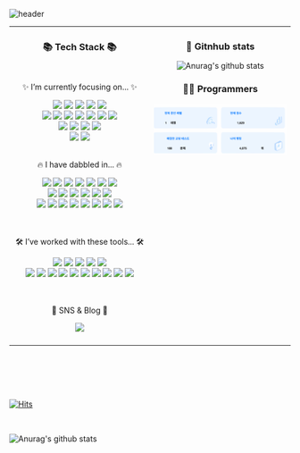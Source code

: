 ![header](https://capsule-render.vercel.app/api?type=waving&color=timeGradient&height=300&section=header&text=Hi~%20there👋&desc=Here%20is%20Programmer-may🌱%20GitHub&fontSize=50)

<table style="width: 100%; border-collapse: collapse; table-layout: fixed;">
  <tr>
    <td style="width: 50%; vertical-align: top; border: none;">
      <div align=center>
      <h3>📚 Tech Stack 📚</h3>
      <br>
      <p>✨ I’m currently focusing on... ✨</p>
    </div>
    <div align="center">
      <img src="https://img.shields.io/badge/Java-007396?style=flat&logo=&logoColor=white" />
      <img src="https://img.shields.io/badge/Spring-6DB33F?style=flat&logo=Spring&logoColor=white" />
      <img src="https://img.shields.io/badge/SpringBoot-6DB33F?style=flat&logo=springboot&logoColor=white" />
      <img src="https://img.shields.io/badge/Spring Security-6DB33F?style=flat&logo=springsecurity&logoColor=white" />
      <img src="https://img.shields.io/badge/Spring Data JPA-6DB33F?style=flat&logo=Databricks&logoColor=white">
<br>
      <img src="https://img.shields.io/badge/JUnit5-25A162?style=flat&logo=junit5&logoColor=white"/>
      <img src="https://img.shields.io/badge/Gradle-02303A?style=flat&logo=gradle&logoColor=white" />
      <img src="https://img.shields.io/badge/Nginx-009639?style=flat&logo=nginx&logoColor=white"/>
      <img src="https://img.shields.io/badge/Redis-DC382D?style=flat&logo=redis&logoColor=white"/>
      <img src="https://img.shields.io/badge/MySQL-4479A1?style=flat&logo=MySQL&logoColor=white" />
      <img src="https://img.shields.io/badge/Docker-2496ED?style=flat&logo=docker&logoColor=white"/>
      <img src="https://img.shields.io/badge/Github-181717?style=flat&logo=github&logoColor=white"/>
	    <br>
      <img src="https://img.shields.io/badge/Github Actions-2088FF?style=flat&logo=GitHubActions&logoColor=white"/>
      <img src="https://img.shields.io/badge/Amazon EC2-FF9900?style=flat&logo=amazonec2&logoColor=white"/>
      <img src="https://img.shields.io/badge/Amazon RDS-527FFF?style=flat&logo=amazonrds&logoColor=white"/>
      <img src="https://img.shields.io/badge/Amazon Route 53-8C4FFF?style=flat&logo=amazonroute53&logoColor=white"/>
	    <br>
      <img src="https://img.shields.io/badge/Amazon S3-569A31?style=flat&logo=amazons3&logoColor=white"/>
      <img src="https://img.shields.io/badge/Amazon CloudWatch-FF4F8B?style=flat&logo=amazoncloudwatch&logoColor=white"/>
    </div>
  </div>
	<br>
  <div align=center>
	<p>🔥  I have dabbled in... 🔥</p>
</div>
<div align=center>
  <img src="https://img.shields.io/badge/Python-3776AB?style=flat&logo=python&logoColor=white" />
	<img src="https://img.shields.io/badge/HTML5-E34F26?style=flat&logo=HTML5&logoColor=white" />
	<img src="https://img.shields.io/badge/CSS3-1572B6?style=flat&logo=CSS3&logoColor=white" />
	<img src="https://img.shields.io/badge/JavaScript-F7DF1E?style=flat&logo=JavaScript&logoColor=white" />
	<img src="https://img.shields.io/badge/jQuery-0769AD?style=flat&logo=jQuery&logoColor=white" />
	<img src="https://img.shields.io/badge/Bootstrap-7952B3?style=flat&logo=Bootstrap&logoColor=white" />
	<img src="https://img.shields.io/badge/React-61DAFB?style=flat&logo=react&logoColor=white" />
	<br>
	<img src="https://img.shields.io/badge/Thymeleaf-005F0F?style=flat&logo=thymeleaf&logoColor=white" />
	<img src="https://img.shields.io/badge/Selenium-43B02A?style=flat&logo=Selenium&logoColor=white" />
  <img src="https://img.shields.io/badge/TensorFlow-FF6F00?style=flat&logo=tensorflow&logoColor=white" />
  <img src="https://img.shields.io/badge/Pandas-150458?style=flat&logo=pandas&logoColor=white" />
  <img src="https://img.shields.io/badge/Flask-000000?style=flat&logo=flask&logoColor=white" />
  <img src="https://img.shields.io/badge/Scikit learn-F7931E?style=flaCHA&logo=scikitlearn&logoColor=white" />
	<br>
  <img src="https://img.shields.io/badge/Keras-D00000?style=flat&logo=keras&logoColor=white" />
  <img src="https://img.shields.io/badge/NumPy-013243?style=flat&logo=numpy&logoColor=white" />
	<img src="https://img.shields.io/badge/Apache Maven-C71A36?style=flat&logo=apachemaven&logoColor=white" />
	<img src="https://img.shields.io/badge/Mybatis-000000?style=flat&logo=Fluentd&logoColor=white" />
  <img src="https://img.shields.io/badge/QueryDSL-0389CF?style=flat&logo=SingleStore&logoColor=white"/>
	<img src="https://img.shields.io/badge/Oracle%20SQL-F80000?style=flat&logo=Oracle&logoColor=white" />
  <img src="https://img.shields.io/badge/Firebase-FFCA28?style=flat&logo=firebase&logoColor=white"/>
  <img src="https://img.shields.io/badge/Heroku-430098?style=flat&logo=heroku&logoColor=white"/>
</div>
</div>
<br>
<br>
<div align=center>
	<p>🛠 I’ve worked with these tools... 🛠</p>
</div>
<div align=center>
  <img src="https://img.shields.io/badge/Intellij IDEA-000000?style=flat&logo=intellijidea&logoColor=white" />
  <img src="https://img.shields.io/badge/Eclipse%20IDE-2C2255?style=flat&logo=EclipseIDE&logoColor=white" />
  <img src="https://img.shields.io/badge/Visual%20Studio-007ACC?style=flat&logo=VisualStudioCode&logoColor=white" />
  <img src="https://img.shields.io/badge/Jupyter-F37626?style=flat&logo=jupyter&logoColor=white" />
  <img src="https://img.shields.io/badge/Android Studio-3DDC84?style=flat&logo=androidstudio&logoColor=white" />
	<br>
  <img src="https://img.shields.io/badge/Swagger-85EA2D?style=flat&logo=swagger&logoColor=white" />
  <img src="https://img.shields.io/badge/Termius-000000?style=flat&logo=termius&logoColor=white" />
  <img src="https://img.shields.io/badge/Apache JMeter-D22128?style=flat&logo=apachejmeter&logoColor=white" />
  <img src="https://img.shields.io/badge/Postman-FF6C37?style=flat&logo=postman&logoColor=white" />
  <img src="https://img.shields.io/badge/Slack-4A154B?style=flat&logo=slack&logoColor=white" />
  <img src="https://img.shields.io/badge/Discord-5865F2?style=flat&logo=discord&logoColor=white" />
  <img src="https://img.shields.io/badge/Figma-F24E1E?style=flat&logo=figma&logoColor=white" />
  <img src="https://img.shields.io/badge/Zoom-0B5CFF?style=flat&logo=zoom&logoColor=white" />
  <img src="https://img.shields.io/badge/Notion-000000?style=flat&logo=notion&logoColor=white" />
  <img src="https://img.shields.io/badge/LinkedIn-0A66C2?style=flat&logo=linkedin&logoColor=white" />
  <br>
</div>
<br>
<br>
<div align=center>
	<p>🎨 SNS & Blog 🎨</p>
</div>
<div align=center>
	<a href="https://programmer-may.tistory.com/" target="_blank">
		<img src="https://img.shields.io/badge/🍀오월의 코딩일지-34A853?style=flat&logo=Tistory&logoColor=white" />
  	</a>
	<br>
	<br>
</div>
    </td>
    <td style="width: 50%; vertical-align: top;">
      <div align="center">
<h3>🌱 Gitnhub stats</h3>
	      
![Anurag's github stats](https://github-readme-stats.vercel.app/api?username=Programmer-may&show_icons=true&theme=default&hide=stars,contribs,rank)
<h3>🧑‍🎓 Programmers</h3>

[![](https://github.com/Programmer-may/programmers-rank/blob/master/lib/result.svg)](https://github.com/Programmer-may/programmers-rank)
      </div>
    </td>
  </tr>
</table>

<br>
<br>
<br>
<br>

[![Hits](https://hits.seeyoufarm.com/api/count/incr/badge.svg?url=https%3A%2F%2Fgithub.com%2FProgrammer-may%2Fhit-counter&count_bg=%2379C83D&title_bg=%23555555&icon=staffbase.svg&icon_color=%23D72020&title=hits&edge_flat=false)](https://hits.seeyoufarm.com)

<!--
**Programmer-may/Programmer-may** is a ✨ _special_ ✨ repository because its `README.md` (this file) appears on your GitHub profile.

Here are some ideas to get you started:

- 🔭 I’m currently working on ...
- 🌱 I’m currently learning ...
- 👯 I’m looking to collaborate on ...
- 🤔 I’m looking for help with ...
- 💬 Ask me about ...
- 📫 How to reach me: ...
- 😄 Pronouns: ...
- ⚡ Fun fact: ...
-->
<br>

<div>
	
![Anurag's github stats](https://github-readme-stats.vercel.app/api?username=Programmer-may&show_icons=true&theme=default&hide=stars,contribs,rank)
    
</div>
